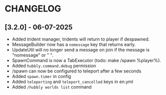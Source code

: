 # CHANGELOG

## [3.2.0] - 06-07-2025
- Added trident manager, tridents will return to player if despawned.
- MessageBuilder now has a `nomessage` key that returns early.
- UpdateUtil will no longer send a message on join if the message is "nomessage" or " ".
- SpawnCommand is now a TabExecutor (todo: make /spawn %player%).
- Added `hubbly.command.debug` permission
- /spawn can now be configured to teleport after a few seconds
- Added `spawn.timer` in config
- Added `teleporting` and `teleport_cancelled` keys in en.yml
- Added `/hubbly worlds list` command